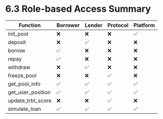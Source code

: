 # 6.3 Role-based Access Summary

| Function           | Borrower | Lender | Protocol | Platform |
|--------------------|----------|--------|----------|----------|
| init_pool          | ❌       | ❌     | ❌       | ✅       |
| deposit            | ❌       | ✅     | ❌       | ❌       |
| borrow             | ✅       | ❌     | ❌       | ❌       |
| repay              | ✅       | ❌     | ❌       | ❌       |
| withdraw           | ❌       | ✅     | ❌       | ❌       |
| freeze_pool        | ❌       | ❌     | ✅       | ❌       |
| get_pool_info      | ✅       | ✅     | ✅       | ✅       |
| get_user_position  | ✅       | ✅     | ✅       | ✅       |
| update_trbt_score  | ❌       | ❌     | ✅       | ❌       |
| simulate_loan      | ✅       | ✅     | ✅       | ✅       |
